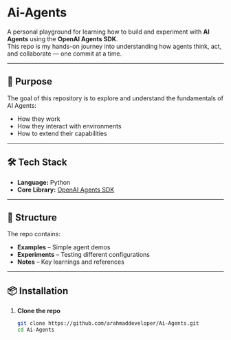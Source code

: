 # Ai-Agents

A personal playground for learning how to build and experiment with **AI Agents** using the **OpenAI Agents SDK**.  
This repo is my hands-on journey into understanding how agents think, act, and collaborate — one commit at a time.

---

## 🚀 Purpose
The goal of this repository is to explore and understand the fundamentals of AI Agents:
- How they work
- How they interact with environments
- How to extend their capabilities

---

## 🛠 Tech Stack
- **Language:** Python
- **Core Library:** [OpenAI Agents SDK](https://platform.openai.com/docs/agents/overview)

---

## 📂 Structure
The repo contains:
- **Examples** – Simple agent demos
- **Experiments** – Testing different configurations
- **Notes** – Key learnings and references

---

## 📦 Installation

1. **Clone the repo**
   ```bash
   git clone https://github.com/arahmaddeveloper/Ai-Agents.git
   cd Ai-Agents
